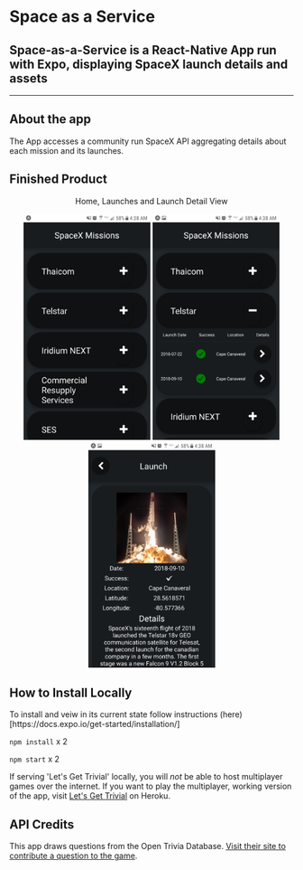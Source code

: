 # Space as a Service

## Space-as-a-Service is a React-Native App run with Expo, displaying SpaceX launch details and assets

---

## About the app

<p>
The App accesses a community run SpaceX API aggregating details about each mission and its launches.
</p>

## Finished Product

<p align='center'>Home, Launches and Launch Detail View</p>
  <p align="center">
    <img src="https://github.com/dpletzke/space-as-a-service/blob/master/docs/Main.png?raw=true" height="400">
    <img src="https://github.com/dpletzke/space-as-a-service/blob/master/docs/Launches.png?raw=true" height="400">
    <img src="https://github.com/dpletzke/space-as-a-service/blob/master/docs/Launch_Details.png?raw=true" height="400">
  </p>
</p>

## How to Install Locally

<p> To install and veiw in its current state follow instructions (here)[https://docs.expo.io/get-started/installation/]

`npm install` x 2

`npm start` x 2

<p>If serving 'Let's Get Trivial' locally, you will <em>not</em> be able to host multiplayer games over the internet. If you want to play the multiplayer, working version of the app, visit <a href="https://www.lets-get-trivial-game.herokuapp.com">Let's Get Trivial</a> on Heroku.</p>

## API Credits

This app draws questions from the Open Trivia Database. [Visit their site to contribute a question to the game](https://opentdb.com/login.php).
